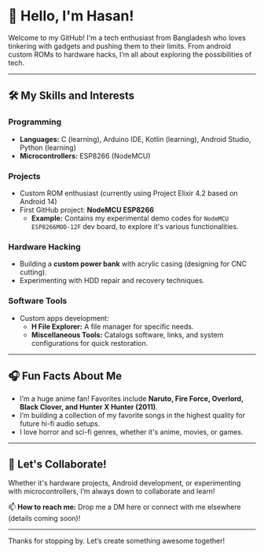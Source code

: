 # 👋 Hello, I'm Hasan!

Welcome to my GitHub! I'm a tech enthusiast from Bangladesh who loves tinkering with gadgets and pushing them to their limits. From android custom ROMs to hardware hacks, I’m all about exploring the possibilities of tech.

---

## 🛠️ My Skills and Interests  
### Programming  
- **Languages:** C (learning), Arduino IDE, Kotlin (learning), Android Studio, Python (learning)  
- **Microcontrollers:** ESP8266 (NodeMCU)  

### Projects  
- Custom ROM enthusiast (currently using Project Elixir 4.2 based on Android 14)  
- First GitHub project: **NodeMCU ESP8266**  
  - **Example:** Contains my experimental demo codes for `NodeMCU ESP8266MOD-12F` dev board, to explore it's various functionalities. 

### Hardware Hacking  
- Building a **custom power bank** with acrylic casing (designing for CNC cutting).  
- Experimenting with HDD repair and recovery techniques.  

### Software Tools  
- Custom apps development:  
  - **H File Explorer:** A file manager for specific needs.  
  - **Miscellaneous Tools:** Catalogs software, links, and system configurations for quick restoration.  

---

## 🎧 Fun Facts About Me  
- I’m a huge anime fan! Favorites include **Naruto, Fire Force, Overlord, Black Clover, and Hunter X Hunter (2011)**.  
- I’m building a collection of my favorite songs in the highest quality for future hi-fi audio setups.  
- I love horror and sci-fi genres, whether it's anime, movies, or games.  

---

## 🚀 Let's Collaborate!  
Whether it's hardware projects, Android development, or experimenting with microcontrollers, I’m always down to collaborate and learn!  

📫 **How to reach me:** Drop me a DM here or connect with me elsewhere (details coming soon)!  

---

Thanks for stopping by. Let’s create something awesome together!  
